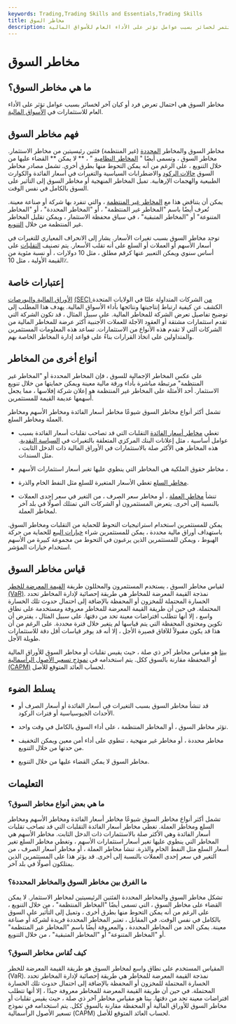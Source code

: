 ```yaml
---
keywords: Trading,Trading Skills and Essentials,Trading Skills
title: مخاطر السوق
description: مخاطر السوق هي احتمال تعرض المستثمر لخسائر بسبب عوامل تؤثر على الأداء العام للأسواق المالية.
---
```


# مخاطر السوق
## ما هي مخاطر السوق؟

مخاطر السوق هي احتمال تعرض فرد أو كيان آخر لخسائر بسبب عوامل تؤثر على الأداء العام للاستثمارات في [الأسواق المالية](/financial-market).

## فهم مخاطر السوق

مخاطر السوق والمخاطر [المحددة](/specificrisk) (غير المنتظمة) فئتين رئيسيتين من مخاطر الاستثمار. مخاطر السوق ، وتسمى أيضًا " [المخاطر النظامية](/systematicrisk) " ، ** لا يمكن ** القضاء عليها من خلال التنويع ، على الرغم من أنه يمكن التحوط منها بطرق أخرى. تشمل مصادر مخاطر السوق [حالات الركود](/recession) والاضطرابات السياسية والتغيرات في أسعار الفائدة والكوارث الطبيعية والهجمات الإرهابية. تميل المخاطر المنهجية أو مخاطر السوق إلى التأثير على السوق بالكامل في نفس الوقت.

يمكن أن يتناقض هذا مع [المخاطر غير المنتظمة](/unsystematicrisk) ، والتي تنفرد بها شركة أو صناعة معينة. تُعرف أيضًا باسم "المخاطر غير المنتظمة" ، أو "المخاطر المحددة" ، أو "المخاطر المتنوعة" أو "المخاطر المتبقية" ، في سياق محفظة الاستثمار ، ويمكن تقليل المخاطر غير المنتظمة من خلال [التنويع](/diversification).

توجد مخاطر السوق بسبب تغيرات الأسعار. يشار إلى الانحراف المعياري للتغيرات في أسعار الأسهم أو العملات أو السلع على أنه تقلب الأسعار. يتم تصنيف [التقلبات](/volatility) على أساس سنوي ويمكن التعبير عنها كرقم مطلق ، مثل 10 دولارات ، أو نسبة مئوية من القيمة الأولية ، مثل 10٪.

## إعتبارات خاصة

[الأوراق المالية والبورصات](/sec) [(SEC) من](/sec) الشركات المتداولة علنًا في الولايات المتحدة الكشف عن كيفية ارتباط إنتاجيتها ونتائجها بأداء الأسواق المالية. يهدف هذا المطلب إلى توضيح تفاصيل تعرض الشركة للمخاطر المالية. على سبيل المثال ، قد تكون الشركة التي تقدم استثمارات مشتقة أو العقود الآجلة للعملات الأجنبية أكثر عرضة للمخاطر المالية من الشركات التي لا تقدم هذه الأنواع من الاستثمارات. تساعد هذه المعلومات المستثمرين والمتداولين على اتخاذ القرارات بناءً على قواعد إدارة المخاطر الخاصة بهم.

## أنواع أخرى من المخاطر

على عكس المخاطر الإجمالية للسوق ، فإن المخاطر المحددة أو "المخاطر غير المنتظمة" مرتبطة مباشرة بأداء ورقة مالية معينة ويمكن حمايتها من خلال تنويع الاستثمار. أحد الأمثلة على المخاطر غير المنتظمة هو إعلان شركة إفلاسها ، مما يجعل أسهمها عديمة القيمة للمستثمرين.

تشمل أكثر أنواع مخاطر السوق شيوعًا مخاطر أسعار الفائدة ومخاطر الأسهم ومخاطر العملة ومخاطر السلع.

- تغطي [مخاطر أسعار الفائدة](/interestraterisk) التقلبات التي قد تصاحب تقلبات أسعار الفائدة بسبب عوامل أساسية ، مثل إعلانات البنك المركزي المتعلقة بالتغيرات في [السياسة النقدية](/monetarypolicy). هذه المخاطر هي الأكثر صلة بالاستثمارات في الأوراق المالية ذات الدخل الثابت ، مثل السندات.

- مخاطر حقوق الملكية هي المخاطر التي ينطوي عليها تغير أسعار استثمارات الأسهم ،

- [مخاطر السلع](/commodity-price-risk) تغطي الأسعار المتغيرة للسلع مثل النفط الخام والذرة.

- تنشأ [مخاطر العملة](/currencyrisk) ، أو مخاطر سعر الصرف ، من التغير في سعر إحدى العملات بالنسبة إلى أخرى. يتعرض المستثمرون أو الشركات التي تمتلك أصولًا في بلد آخر لمخاطر العملة.

يمكن للمستثمرين استخدام استراتيجيات التحوط للحماية من التقلبات ومخاطر السوق. باستهداف أوراق مالية محددة ، يمكن للمستثمرين شراء [خيارات البيع](/putoption) للحماية من حركة الهبوط ، ويمكن للمستثمرين الذين يرغبون في التحوط من مجموعة كبيرة من الأسهم استخدام خيارات المؤشر.

## قياس مخاطر السوق

لقياس مخاطر السوق ، يستخدم المستثمرون والمحللون طريقة [القيمة المعرضة للخطر (VaR)](/var). نمذجة القيمة المعرضة للمخاطر هي طريقة إحصائية لإدارة المخاطر تحدد الخسارة المحتملة للمخزون أو المحفظة بالإضافة إلى احتمال حدوث تلك الخسارة المحتملة. في حين أن طريقة القيمة المعرضة للمخاطر معروفة ومستخدمة على نطاق واسع ، إلا أنها تتطلب افتراضات معينة تحد من دقتها. على سبيل المثال ، يفترض أن تكوين ومحتوى المحفظة التي يتم قياسها لم يتغير خلال فترة محددة. على الرغم من أن هذا قد يكون مقبولاً للآفاق قصيرة الأجل ، إلا أنه قد يوفر قياسات أقل دقة للاستثمارات طويلة الأجل.

[بيتا](/beta) هو مقياس مخاطر آخر ذي صلة ، حيث يقيس تقلبات أو مخاطر السوق للأوراق المالية أو المحفظة مقارنة بالسوق ككل. يتم استخدامه في [نموذج تسعير الأصول الرأسمالية (CAPM)](/capm) لحساب العائد المتوقع للأصل.

## يسلط الضوء

- قد تنشأ مخاطر السوق بسبب التغيرات في أسعار الفائدة أو أسعار الصرف أو الأحداث الجيوسياسية أو فترات الركود.

- تؤثر مخاطر السوق ، أو المخاطر المنتظمة ، على أداء السوق بالكامل في وقت واحد.

- مخاطر محددة ، أو مخاطر غير منهجية ، تنطوي على أداء أمن معين ويمكن التخفيف من حدتها من خلال التنويع.

- مخاطر السوق لا يمكن القضاء عليها من خلال التنويع.

## التعليمات

### ما هي بعض أنواع مخاطر السوق؟

تشمل أكثر أنواع مخاطر السوق شيوعًا مخاطر أسعار الفائدة ومخاطر الأسهم ومخاطر السلع ومخاطر العملة. تغطي مخاطر أسعار الفائدة التقلبات التي قد تصاحب تقلبات أسعار الفائدة وهي الأكثر صلة بالاستثمارات ذات الدخل الثابت. مخاطر الأسهم هي المخاطر التي ينطوي عليها تغير أسعار استثمارات الأسهم ، وتغطي مخاطر السلع تغير أسعار السلع مثل النفط الخام والذرة. تنشأ مخاطر العملة ، أو مخاطر أسعار الصرف ، من التغير في سعر إحدى العملات بالنسبة إلى أخرى. قد يؤثر هذا على المستثمرين الذين يمتلكون أصولًا في بلد آخر.

### ما الفرق بين مخاطر السوق والمخاطر المحددة؟

تشكل مخاطر السوق والمخاطر المحددة الفئتين الرئيسيتين لمخاطر الاستثمار. لا يمكن القضاء على مخاطر السوق ، التي تسمى أيضًا "المخاطر المنتظمة" ، من خلال التنويع ، على الرغم من أنه يمكن التحوط منها بطرق أخرى ، وتميل إلى التأثير على السوق بالكامل في نفس الوقت. في المقابل ، تعتبر المخاطر المحددة فريدة لشركة أو صناعة معينة. يمكن الحد من المخاطر المحددة ، والمعروفة أيضًا باسم "المخاطر غير المنتظمة" أو "المخاطر المتنوعة" أو "المخاطر المتبقية" ، من خلال التنويع.

### كيف تُقاس مخاطر السوق؟

المقياس المستخدم على نطاق واسع لمخاطر السوق هو طريقة القيمة المعرضة للخطر (VaR). نمذجة القيمة المعرضة للمخاطر هي طريقة إحصائية لإدارة المخاطر تحدد الخسارة المحتملة للمخزون أو المحفظة بالإضافة إلى احتمال حدوث تلك الخسارة المحتملة. في حين أن طريقة القيمة المعرضة للمخاطر معروفة جيدًا ، إلا أنها تتطلب افتراضات معينة تحد من دقتها. بيتا هو مقياس مخاطر آخر ذي صلة ، حيث يقيس تقلبات أو مخاطر السوق للأوراق المالية أو المحفظة مقارنة بالسوق ككل. يتم استخدامه في نموذج تسعير الأصول الرأسمالية (CAPM) لحساب العائد المتوقع للأصل.


